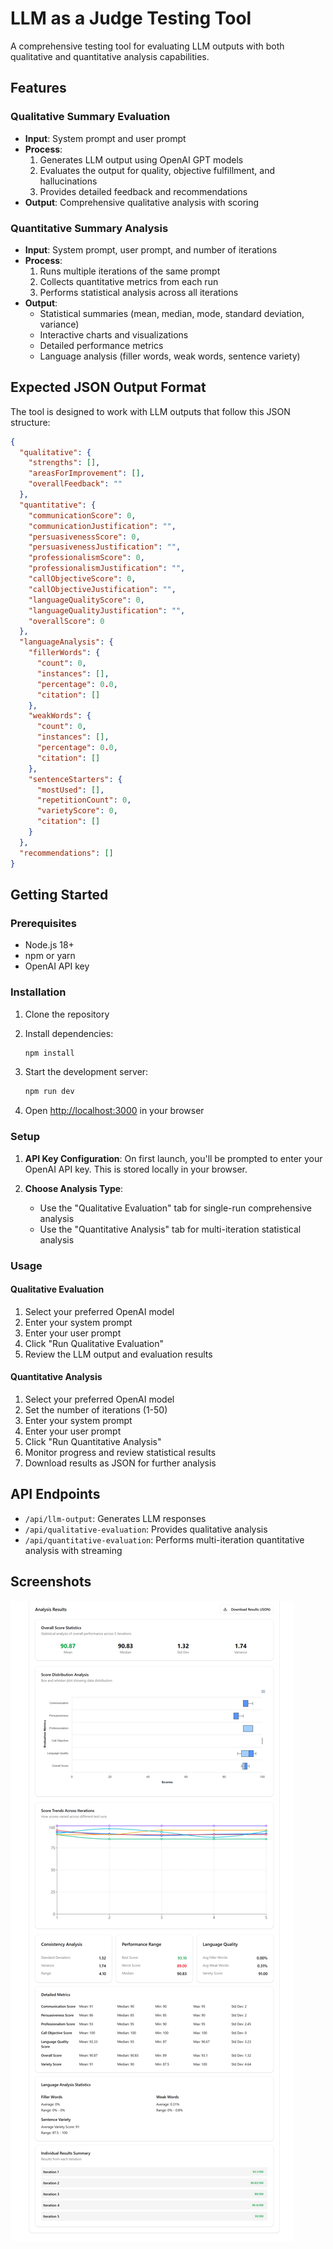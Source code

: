 # LLM as a Judge Testing Tool

A comprehensive testing tool for evaluating LLM outputs with both qualitative and quantitative analysis capabilities.

## Features

### Qualitative Summary Evaluation
- **Input**: System prompt and user prompt
- **Process**: 
  1. Generates LLM output using OpenAI GPT models
  2. Evaluates the output for quality, objective fulfillment, and hallucinations
  3. Provides detailed feedback and recommendations
- **Output**: Comprehensive qualitative analysis with scoring

### Quantitative Summary Analysis
- **Input**: System prompt, user prompt, and number of iterations
- **Process**:
  1. Runs multiple iterations of the same prompt
  2. Collects quantitative metrics from each run
  3. Performs statistical analysis across all iterations
- **Output**: 
  - Statistical summaries (mean, median, mode, standard deviation, variance)
  - Interactive charts and visualizations
  - Detailed performance metrics
  - Language analysis (filler words, weak words, sentence variety)

## Expected JSON Output Format

The tool is designed to work with LLM outputs that follow this JSON structure:

```json
{
  "qualitative": {
    "strengths": [],
    "areasForImprovement": [],
    "overallFeedback": ""
  },
  "quantitative": {
    "communicationScore": 0,
    "communicationJustification": "",
    "persuasivenessScore": 0,
    "persuasivenessJustification": "",
    "professionalismScore": 0,
    "professionalismJustification": "",
    "callObjectiveScore": 0,
    "callObjectiveJustification": "",
    "languageQualityScore": 0,
    "languageQualityJustification": "",
    "overallScore": 0
  },
  "languageAnalysis": {
    "fillerWords": {
      "count": 0,
      "instances": [],
      "percentage": 0.0,
      "citation": []
    },
    "weakWords": {
      "count": 0,
      "instances": [],
      "percentage": 0.0,
      "citation": []
    },
    "sentenceStarters": {
      "mostUsed": [],
      "repetitionCount": 0,
      "varietyScore": 0,
      "citation": []
    }
  },
  "recommendations": []
}
```

## Getting Started

### Prerequisites
- Node.js 18+ 
- npm or yarn
- OpenAI API key

### Installation

1. Clone the repository
2. Install dependencies:
   ```bash
   npm install
   ```

3. Start the development server:
   ```bash
   npm run dev
   ```

4. Open [http://localhost:3000](http://localhost:3000) in your browser

### Setup

1. **API Key Configuration**: On first launch, you'll be prompted to enter your OpenAI API key. This is stored locally in your browser.

2. **Choose Analysis Type**: 
   - Use the "Qualitative Evaluation" tab for single-run comprehensive analysis
   - Use the "Quantitative Analysis" tab for multi-iteration statistical analysis

### Usage

#### Qualitative Evaluation
1. Select your preferred OpenAI model
2. Enter your system prompt
3. Enter your user prompt
4. Click "Run Qualitative Evaluation"
5. Review the LLM output and evaluation results

#### Quantitative Analysis
1. Select your preferred OpenAI model
2. Set the number of iterations (1-50)
3. Enter your system prompt
4. Enter your user prompt
5. Click "Run Quantitative Analysis"
6. Monitor progress and review statistical results
7. Download results as JSON for further analysis


## API Endpoints

- `/api/llm-output`: Generates LLM responses
- `/api/qualitative-evaluation`: Provides qualitative analysis
- `/api/quantitative-evaluation`: Performs multi-iteration quantitative analysis with streaming

## Screenshots

![Example](prompt-evaluation-tool-example.png "Example")